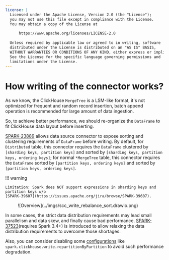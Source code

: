 ```yaml
---
license: |
  Licensed under the Apache License, Version 2.0 (the "License");
  you may not use this file except in compliance with the License.
  You may obtain a copy of the License at
  
      https://www.apache.org/licenses/LICENSE-2.0
  
  Unless required by applicable law or agreed to in writing, software
  distributed under the License is distributed on an "AS IS" BASIS,
  WITHOUT WARRANTIES OR CONDITIONS OF ANY KIND, either express or implied.
  See the License for the specific language governing permissions and
  limitations under the License.
---
```


How writing of the connector works?
===

As we know, the ClickHouse `MergeTree` is a LSM-like format, it's not optimized for frequent and random record insertion,
batch append operation is recommended for large amount of data ingestion.

So, to achieve better performance, we should re-organize the `DataFrame` to fit ClickHouse data layout before inserting.

[SPARK-23889](https://issues.apache.org/jira/browse/SPARK-23889) allows data source connector to expose sorting and
clustering requirements of `DataFrame` before writing. By default, for `Distributed` table, this connector requires the
`DataFrame` clustered by `[sharding keys, partition keys]` and sorted by `[sharding keys, partition keys, ordering keys]`;
for normal `*MergeTree` table, this connector requires the `DataFrame` sorted by `[partition keys, ordering keys]` and
sorted by `[partition keys, ordering keys]`.

!!! warning

    Limitation: Spark does NOT support expressions in sharding keys and partition keys w/o
    [SPARK-39607](https://issues.apache.org/jira/browse/SPARK-39607).

<figure markdown>
  ![Overview](../imgs/scc_write_rebalance_sort.drawio.png)
</figure>

In some cases, the strict data distribution requirements may lead small parallelism and data skew, and finally cause
bad performance. [SPARK-37523](https://issues.apache.org/jira/browse/SPARK-37523)(requires Spark 3.4+) is introduced to
allow relaxing the data distribution requirements to overcome those shortages.

Also, you can consider disabling some [configurations](../configurations/index.md) like
`spark.clickhouse.write.repartitionByPartition` to avoid such performance degradation.
